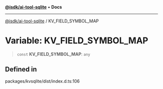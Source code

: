 [**@isdk/ai-tool-sqlite**](../README.md) • **Docs**

***

[@isdk/ai-tool-sqlite](../globals.md) / KV\_FIELD\_SYMBOL\_MAP

# Variable: KV\_FIELD\_SYMBOL\_MAP

> `const` **KV\_FIELD\_SYMBOL\_MAP**: `any`

## Defined in

packages/kvsqlite/dist/index.d.ts:106
